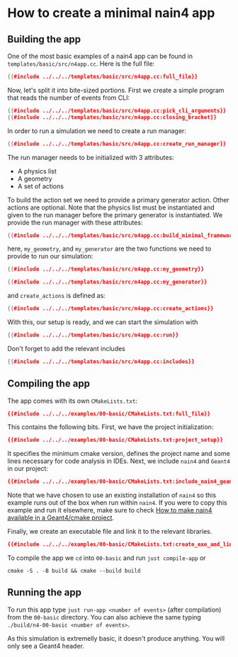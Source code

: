 # How to create a minimal nain4 app

## Building the app

One of the most basic examples of a nain4 app can be found in `templates/basic/src/n4app.cc`. Here is the full file:

```c++
{{#include ../../../templates/basic/src/n4app.cc:full_file}}
```

Now, let's split it into bite-sized portions. First we create a simple program that reads the number of events from CLI:
```c++
{{#include ../../../templates/basic/src/n4app.cc:pick_cli_arguments}}
{{#include ../../../templates/basic/src/n4app.cc:closing_bracket}}
```

In order to run a simulation we need to create a run manager:
```c++
{{#include ../../../templates/basic/src/n4app.cc:create_run_manager}}
```

The run manager needs to be initialized with 3 attributes:
- A physics list
- A geometry
- A set of actions

To build the action set we need to provide a primary generator action. Other actions are optional.
Note that the physics list must be instantiated and given to the run manager before the primary generator is instantiated. We provide the run manager with these attributes:

```c++
{{#include ../../../templates/basic/src/n4app.cc:build_minimal_framework}}
```

here, `my_geometry`, and `my_generator` are the two functions we need to provide to run our simulation:

```c++
{{#include ../../../templates/basic/src/n4app.cc:my_geometry}}

{{#include ../../../templates/basic/src/n4app.cc:my_generator}}
```

and `create_actions` is defined as:

```c++
{{#include ../../../templates/basic/src/n4app.cc:create_actions}}
```


With this, our setup is ready, and we can start the simulation with
```c++
{{#include ../../../templates/basic/src/n4app.cc:run}}
```

Don't forget to add the relevant includes
```c++
{{#include ../../../templates/basic/src/n4app.cc:includes}}
```

## Compiling the app

The app comes with its own `CMakeLists.txt`:

```cmake
{{#include ../../../examples/00-basic/CMakeLists.txt:full_file}}
```

This contains the following bits. First, we have the project initialization:

```cmake
{{#include ../../../examples/00-basic/CMakeLists.txt:project_setup}}
```

It specifies the minimum cmake version, defines the project name and some lines necessary for code analysis in IDEs.
Next, we include `nain4` and `Geant4` in our project:

```cmake
{{#include ../../../examples/00-basic/CMakeLists.txt:include_nain4_geant4}}
```

Note that we have chosen to use an existing installation of `nain4` so this example runs out of the box when run within `nain4`. If you were to copy this example and run it elsewhere, make sure to check [How to make nain4 available in a Geant4/cmake project](./enable-nain4-in-cmake.md).

Finally, we create an executable file and link it to the relevant libraries.

```cmake
{{#include ../../../examples/00-basic/CMakeLists.txt:create_exe_and_link}}
```

To compile the app we `cd` into `00-basic` and run `just compile-app` or
```
cmake -S . -B build && cmake --build build
```


## Running the app

To run this app type `just run-app <number of events>` (after compilation) from the `00-basic` directory. You can also achieve the same typing `./build/n4-00-basic <number of events>`.

As this simulation is extremelly basic, it doesn't produce anything. You will only see a Geant4 header.
